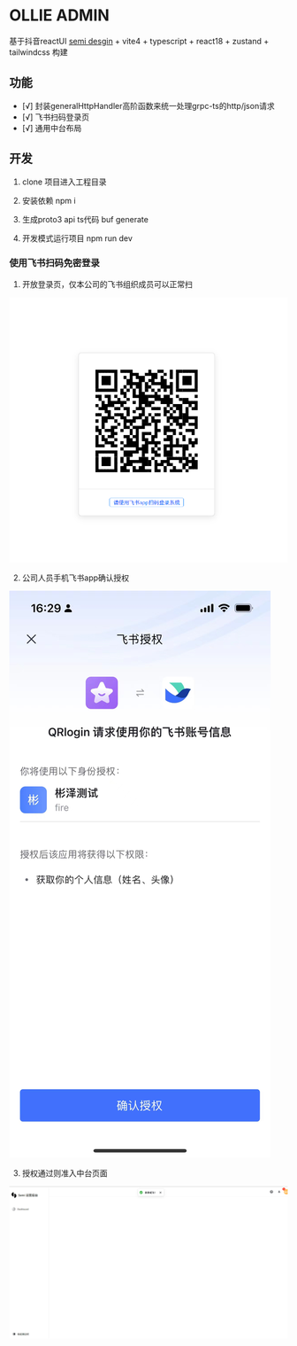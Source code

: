 # OLLIE ADMIN

基于抖音reactUI [semi desgin](https://semi.design/zh-CN) + vite4 + typescript + react18 + zustand + tailwindcss 构建


## 功能

- [√] 封装generalHttpHandler高阶函数来统一处理grpc-ts的http/json请求
- [√] 飞书扫码登录页
- [√] 通用中台布局

## 开发

1. clone 项目进入工程目录

2. 安装依赖
npm i
3. 生成proto3 api ts代码
buf generate
4. 开发模式运行项目
npm run dev

### 使用飞书扫码免密登录
1. 开放登录页，仅本公司的飞书组织成员可以正常扫

![飞书QR登录页](./public/20230820161952.png)

2. 公司人员手机飞书app确认授权

![飞书app授权确认页面](./public/20230820163443.jpg)

3. 授权通过则准入中台页面

![中台受限页面-工作台布局](./public/20230820162213.png)